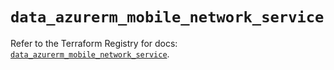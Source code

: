# `data_azurerm_mobile_network_service`

Refer to the Terraform Registry for docs: [`data_azurerm_mobile_network_service`](https://registry.terraform.io/providers/hashicorp/azurerm/4.21.1/docs/data-sources/mobile_network_service).
